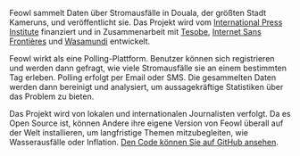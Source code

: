 Feowl sammelt Daten über Stromausfälle in Douala, der größten Stadt Kameruns, und veröffentlicht sie. Das Projekt wird vom [International Press Institute](http://www.ipinewscontest.org/) finanziert und in Zusammenarbeit mit [Tesobe](http://www.tesobe.com/), [Internet Sans Frontières](http://www.internetsansfrontieres.com/) und [Wasamundi](http://www.wasamundi.com/) entwickelt.

Feowl wirkt als eine Polling-Plattform. Benutzer können sich registrieren und werden dann gefragt, wie viele Stromausfälle sie an einem bestimmten Tag erleben. Polling erfolgt per Email oder SMS. Die gesammelten Daten werden dann bereinigt und analysiert, um aussagekräftige Statistiken über das Problem zu bieten.

Das Projekt wird von lokalen und internationalen Journalisten verfolgt. Da es Open Source ist, können Andere ihre eigene Version von Feowl überall auf der Welt installieren, um langfristige Themen mitzubegleiten, wie Wasserausfälle oder Inflation. [Den Code können Sie auf GitHub ansehen](https://github.com/feowl/).
